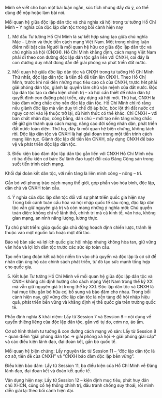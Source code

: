 Mình sẽ viết cho bạn một bài luận ngắn, súc tích nhưng đầy đủ ý, có thể dùng để nộp hoặc làm bài nói.
 
Mối quan hệ giữa độc lập dân tộc và chủ nghĩa xã hội trong tư tưởng Hồ Chí Minh – Ý nghĩa của độc lập dân tộc trong bối cảnh hiện nay
1. Mở đầu
Tư tưởng Hồ Chí Minh là sự kết hợp sáng tạo giữa chủ nghĩa Mác – Lênin và thực tiễn cách mạng Việt Nam. Một trong những luận điểm nổi bật của Người là mối quan hệ hữu cơ giữa độc lập dân tộc và chủ nghĩa xã hội (CNXH). Hồ Chí Minh khẳng định, cách mạng Việt Nam phải đi theo con đường độc lập dân tộc gắn liền với CNXH, coi đây là con đường duy nhất đúng đắn để giải phóng và phát triển đất nước.

2. Mối quan hệ giữa độc lập dân tộc và CNXH trong tư tưởng Hồ Chí Minh
Thứ nhất, độc lập dân tộc là tiền đề để tiến lên CNXH.
 Theo Hồ Chí Minh, trước khi nói đến những mục tiêu cao cả của CNXH, trước hết phải giải phóng dân tộc, giành lại quyền làm chủ vận mệnh của đất nước. Độc lập dân tộc tạo ra điều kiện chính trị – xã hội cần thiết để nhân dân tự quyết định con đường phát triển, xây dựng xã hội mới.
Thứ hai, CNXH là bảo đảm vững chắc cho nền độc lập dân tộc.
 Hồ Chí Minh chỉ rõ rằng nếu giành độc lập mà vẫn duy trì chế độ áp bức, bóc lột thì đất nước có nguy cơ rơi vào lệ thuộc trở lại, dù hình thức có thể khác. Chỉ CNXH – với bản chất nhân đạo, công bằng, dân chủ – mới tạo nền tảng vững chắc để giữ gìn thành quả cách mạng, nâng cao đời sống nhân dân, phát triển đất nước toàn diện.
Thứ ba, đây là mối quan hệ biện chứng, không tách rời.
 Độc lập dân tộc và CNXH là hai giai đoạn trong một tiến trình cách mạng liên tục. Giành độc lập để tiến lên CNXH, xây dựng CNXH để bảo vệ và phát triển độc lập dân tộc.

3. Điều kiện bảo đảm độc lập dân tộc gắn liền với CNXH
Hồ Chí Minh nêu rõ ba điều kiện cơ bản:
Sự lãnh đạo tuyệt đối của Đảng Cộng sản trong suốt tiến trình cách mạng.


Khối đại đoàn kết dân tộc, với nền tảng là liên minh công – nông – trí.


Gắn bó với phong trào cách mạng thế giới, góp phần vào hòa bình, độc lập, dân chủ và CNXH toàn cầu.



4. Ý nghĩa của độc lập dân tộc đối với sự phát triển quốc gia hiện nay
Trong bối cảnh toàn cầu hóa và hội nhập quốc tế sâu rộng, độc lập dân tộc vẫn giữ nguyên giá trị và còn mang những ý nghĩa mới:
Chủ quyền toàn diện: không chỉ về lãnh thổ, chính trị mà cả kinh tế, văn hóa, không gian mạng, an ninh năng lượng, lương thực.


Tự chủ phát triển: giúp quốc gia chủ động hoạch định chiến lược, tránh lệ thuộc vào một nguồn lực hoặc một đối tác.


Bảo vệ bản sắc và lợi ích quốc gia: hội nhập nhưng không hòa tan, giữ vững văn hóa và lợi ích dân tộc trước các sức ép toàn cầu.


Tạo nền tảng đoàn kết xã hội: niềm tin vào chủ quyền và độc lập là cơ sở để nhân dân ủng hộ các chính sách phát triển, từ đó tạo sức mạnh tổng hợp cho quốc gia.



5. Kết luận
Tư tưởng Hồ Chí Minh về mối quan hệ giữa độc lập dân tộc và CNXH không chỉ định hướng cho cách mạng Việt Nam trong thế kỷ XX mà vẫn giữ nguyên giá trị trong thế kỷ XXI. Độc lập dân tộc và CNXH là hai mục tiêu gắn bó hữu cơ, bổ sung và bảo đảm cho nhau. Trong bối cảnh hiện nay, giữ vững độc lập dân tộc là nền tảng để hội nhập hiệu quả, phát triển bền vững và khẳng định vị thế quốc gia trên trường quốc tế.




Phần định nghĩa & khái niệm: Lấy từ Session 7 và Session 8 – nội dung về quyền thiêng liêng của độc lập dân tộc, gắn với tự do, cơm no, áo ấm.


Cơ sở hình thành tư tưởng & con đường cách mạng vô sản: Lấy từ Session 8 – quan điểm “giải phóng dân tộc → giải phóng xã hội → giải phóng giai cấp” và các điều kiện lãnh đạo, đại đoàn kết, gắn bó quốc tế.


Mối quan hệ biện chứng: Lấy nguyên tắc từ Session 11 – “độc lập dân tộc là cơ sở, tiền đề của CNXH” và “CNXH bảo đảm độc lập bền vững”.


Điều kiện bảo đảm: Lấy từ Session 11, ba điều kiện của Hồ Chí Minh về Đảng lãnh đạo, đại đoàn kết và đoàn kết quốc tế.


Vận dụng hiện nay: Lấy từ Session 12 – kiên định mục tiêu, phát huy dân chủ XHCN, củng cố hệ thống chính trị, đấu tranh chống suy thoái, rồi mình diễn giải lại theo bối cảnh hiện đại.

